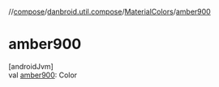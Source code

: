 //[compose](../../../index.md)/[danbroid.util.compose](../index.md)/[MaterialColors](index.md)/[amber900](amber900.md)

# amber900

[androidJvm]\
val [amber900](amber900.md): Color
